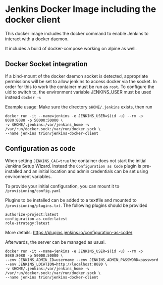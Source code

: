 # Jenkins Docker Image including the docker client
This docker image includes the docker command to enable Jenkins to interact with a docker daemon.

It includes a build of docker-compose working on alpine as well.



## Docker Socket integration

If a bind-mount of the docker daemon socket is detected, appropriate permissions will be set to allow jenkins to access docker via the socket.
In order for this to work the container must be run as `root`.
To configure the uid to switch to, the environment variable JENKINS_USER must be used instead `docker -u`

Example usage: Make sure the directory `$HOME/.jenkins` exists, then run

```
docker run -it --name=jenkins -e JENKINS_USER=$(id -u) --rm -p 8080:8080 -p 50000:50000 \
-v $HOME/.jenkins:/var/jenkins_home -v /var/run/docker.sock:/var/run/docker.sock \
--name jenkins trion/jenkins-docker-client
```


## Configuration as code

When setting `JENKINS_CAC=true` the container does not start the initial Jenkins Setup Wizard.
Instead the ```Configuration as Code``` plugin is pre-installed and an initial location and admin credentials can be set using environment variables.

To provide your initial configuration, you can mount it to `/provisioning/config.yaml`

Plugins to be installed can be added to a textfile and mounted to `/provisioning/plugins.txt`.
The following plugins should be provided

```
authorize-project:latest
configuration-as-code:latest
role-strategy:latest
```

More details: https://plugins.jenkins.io/configuration-as-code/

Afterwards, the server can be managed as usual.


```
docker run -it --name=jenkins -e JENKINS_USER=$(id -u) --rm -p 8080:8080 -p 50000:50000 \
--env JENKINS_ADMIN_ID=username --env JENKINS_ADMIN_PASSWORD=password --env JENKINS_LOCATION=http://localhost:8080 \
-v $HOME/.jenkins:/var/jenkins_home -v /var/run/docker.sock:/var/run/docker.sock \
--name jenkins trion/jenkins-docker-client
```



